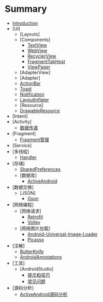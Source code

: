 
# Summary

* [Introduction](README.md)
* [UI]
   * [Layouts]
   * [Components]
       * [TextView](ui/textview.md)
       * [WebView](ui/webview.md)
       * [RecyclerView](ui/recyclerview.md)
       * [FragmentTabHost](ui/fragmenttabhost.md)
       * [ViewPager](ui/viewpager.md)
   * [AdapterView]
   * [Adapter]
   * [ActionBar](ui/actionbar.md)
   * [Toast](ui/toast.md)
   * [Notification](ui/notification.md)
   * [LayoutInflater](ui/layoutinflater.md)
   * [Resource]
   * [DrawableResource](resource/drawable-resource.md)
* [Intent]
* [Activity] 
   * [数据传递](activity/transmission-data.md)
* [Fragment]
   * [Fragment管理](fragment/manager.md)
* [Service]
* [多线程]
   * [Handler](multithread/handler.md)
* [存储]
   * [SharedPreferences](data/sharedpreferences.md)
   * [数据库]
       * [ActiveAndroid](data/activeandroid.md)
* [数据交换]
   * [JSON]
       * [Gson](parse/gson.md)
* [网络编程]
   * [网络请求]
       * [Retrofit](net/retrofit.md)
       * [Volley](net/volley.md)
   * [网络图片加载]
       * [Android-Universal-Image-Loader](net/android-universal-image-loader.md)
       * [Picasso](net/picasso.md)
* [注解]
   * [ButterKnife](annotation/butterknife.md)
   * [AndroidAnnotations](annotation/androidannotations.md)
* [工具]
   * [AndroidStudio]
       * [提示和技巧](tools/android-studio/tips_and_tricks.md)
       * [常见问题](tools/android-studio/question.md)      
* [源码分析]
   * [ActiveAndroid源码分析](source-analysis/activeandroid.md)

